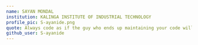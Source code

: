 ```yaml
---
name: SAYAN MONDAL
institution: KALINGA INSTITUTE OF INDUSTRIAL TECHNOLOGY
profile_pic: S-ayanide.png
quote: Always code as if the guy who ends up maintaining your code will be a violent psychopath who knows where you live
github_user: S-ayanide
---
```

